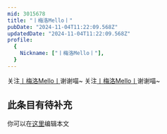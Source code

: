 ```yaml
---
mid: 3015678
title: "丨梅洛Mello丨"
pubDate: "2024-11-04T11:22:09.568Z"
updatedDate: "2024-11-04T11:22:09.568Z"
profile:
  {
    Nickname: ["丨梅洛Mello丨"],
  }
---
```


关注[丨梅洛Mello丨](https://space.bilibili.com/3015678)谢谢喵~ 关注[丨梅洛Mello丨](https://space.bilibili.com/3015678)谢谢喵~

## 此条目有待补充
你可以在[这里](https://github.com/Yuhanawa/VTuber.ICU-Content/edit/master/v/丨梅洛Mello丨/index.md)编辑本文
